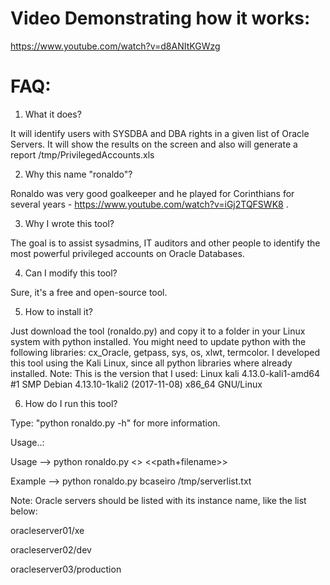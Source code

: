 # Video Demonstrating how it works:

https://www.youtube.com/watch?v=d8ANItKGWzg 


# FAQ:

1) What it does?

It will identify users with SYSDBA and DBA rights in a given list of Oracle Servers. It will show the results on the screen and also will generate a report /tmp/PrivilegedAccounts.xls


2) Why this name "ronaldo"? 

Ronaldo was very good goalkeeper and he played for Corinthians for several years - https://www.youtube.com/watch?v=iGj2TQFSWK8 .


3) Why I wrote this tool?

The goal is to assist sysadmins, IT auditors and other people to identify the most powerful privileged accounts on Oracle Databases.


4) Can I modify this tool?

Sure, it's a free and open-source tool.


5) How to install it?

Just download the tool (ronaldo.py) and copy it to a folder in your Linux system with python installed. You might need to update python with the following libraries: cx_Oracle, getpass, sys, os,  xlwt, termcolor.
I developed this tool using the Kali Linux, since all python libraries where already installed.
Note: This is the version that I used: Linux kali 4.13.0-kali1-amd64 #1 SMP Debian 4.13.10-1kali2 (2017-11-08) x86_64 GNU/Linux


6) How do I run this tool?

Type: "python ronaldo.py -h" for more information.

Usage..: 

Usage   --> python ronaldo.py <<username>> <<path+filename>>

Example --> python ronaldo.py bcaseiro /tmp/serverlist.txt

Note: Oracle servers should be listed with its instance name, like the list below:

oracleserver01/xe

oracleserver02/dev

oracleserver03/production
